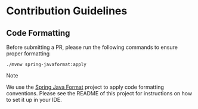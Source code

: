 # Contribution Guidelines

## Code Formatting

Before submitting a PR, please run the following commands to ensure proper formatting

```
./mvnw spring-javaformat:apply
```

> [!NOTE]
> We use the [Spring Java Format](https://github.com/spring-io/spring-javaformat) project to apply code formatting conventions.
> Please see the README of this project for instructions on how to set it up in your IDE.
